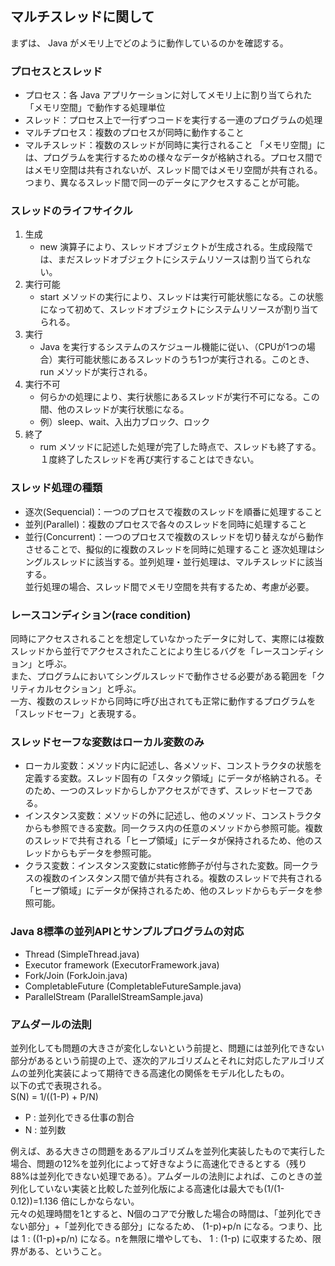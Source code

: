 ## マルチスレッドに関して
まずは、 Java がメモリ上でどのように動作しているのかを確認する。

### プロセスとスレッド
 - プロセス：各 Java アプリケーションに対してメモリ上に割り当てられた「メモリ空間」で動作する処理単位
 - スレッド：プロセス上で一行ずつコードを実行する一連のプログラムの処理
 - マルチプロセス：複数のプロセスが同時に動作すること
 - マルチスレッド：複数のスレッドが同時に実行されること
「メモリ空間」には、プログラムを実行するための様々なデータが格納される。プロセス間ではメモリ空間は共有されないが、スレッド間ではメモリ空間が共有される。つまり、異なるスレッド間で同一のデータにアクセスすることが可能。

### スレッドのライフサイクル
 1. 生成
    - new 演算子により、スレッドオブジェクトが生成される。生成段階では、まだスレッドオブジェクトにシステムリソースは割り当てられない。
 2. 実行可能
    - start メソッドの実行により、スレッドは実行可能状態になる。この状態になって初めて、スレッドオブジェクトにシステムリソースが割り当てられる。
 3. 実行
    - Java を実行するシステムのスケジュール機能に従い、（CPUが1つの場合）実行可能状態にあるスレッドのうち1つが実行される。このとき、run メソッドが実行される。
 4. 実行不可
    - 何らかの処理により、実行状態にあるスレッドが実行不可になる。この間、他のスレッドが実行状態になる。
    - 例）sleep、wait、入出力ブロック、ロック
 5. 終了
    - rum メソッドに記述した処理が完了した時点で、スレッドも終了する。１度終了したスレッドを再び実行することはできない。

### スレッド処理の種類
 - 逐次(Sequencial)：一つのプロセスで複数のスレッドを順番に処理すること
 - 並列(Parallel)：複数のプロセスで各々のスレッドを同時に処理すること
 - 並行(Concurrent)：一つのプロセスで複数のスレッドを切り替えながら動作させることで、擬似的に複数のスレッドを同時に処理すること
逐次処理はシングルスレッドに該当する。並列処理・並行処理は、マルチスレッドに該当する。<br>
並行処理の場合、スレッド間でメモリ空間を共有するため、考慮が必要。

### レースコンディション(race condition)
同時にアクセスされることを想定していなかったデータに対して、実際には複数スレッドから並行でアクセスされたことにより生じるバグを「レースコンディション」と呼ぶ。<br>
また、プログラムにおいてシングルスレッドで動作させる必要がある範囲を「クリティカルセクション」と呼ぶ。<br>
一方、複数のスレッドから同時に呼び出されても正常に動作するプログラムを「スレッドセーフ」と表現する。

### スレッドセーフな変数はローカル変数のみ
 - ローカル変数：メソッド内に記述し、各メソッド、コンストラクタの状態を定義する変数。スレッド固有の「スタック領域」にデータが格納される。そのため、一つのスレッドからしかアクセスができず、スレッドセーフである。
 - インスタンス変数：メソッドの外に記述し、他のメソッド、コンストラクタからも参照できる変数。同一クラス内の任意のメソッドから参照可能。複数のスレッドで共有される「ヒープ領域」にデータが保持されるため、他のスレッドからもデータを参照可能。
 - クラス変数：インスタンス変数にstatic修飾子が付与された変数。同一クラスの複数のインスタンス間で値が共有される。複数のスレッドで共有される「ヒープ領域」にデータが保持されるため、他のスレッドからもデータを参照可能。

### Java 8標準の並列APIとサンプルプログラムの対応
 - Thread (SimpleThread.java)
 - Executor framework (ExecutorFramework.java)
 - Fork/Join (ForkJoin.java)
 - CompletableFuture (CompletableFutureSample.java)
 - ParallelStream (ParallelStreamSample.java)

### アムダールの法則
並列化しても問題の大きさが変化しないという前提と、問題には並列化できない部分があるという前提の上で、逐次的アルゴリズムとそれに対応したアルゴリズムの並列化実装によって期待できる高速化の関係をモデル化したもの。<br>
以下の式で表現される。<br>
S(N) = 1/((1-P) + P/N)<br>
 - P : 並列化できる仕事の割合
 - N : 並列数<br>

例えば、ある大きさの問題をあるアルゴリズムを並列化実装したもので実行した場合、問題の12%を並列化によって好きなように高速化できるとする（残り88%は並列化できない処理である）。アムダールの法則によれば、このときの並列化していない実装と比較した並列化版による高速化は最大でも(1/(1-0.12))=1.136 倍にしかならない。<br>
元々の処理時間を1とすると、N個のコアで分散した場合の時間は、「並列化できない部分」+「並列化できる部分」になるため、 (1-p)+p/n になる。つまり、比は 1 : ((1-p)+p/n) になる。nを無限に増やしても、 1 : (1-p) に収束するため、限界がある、ということ。
